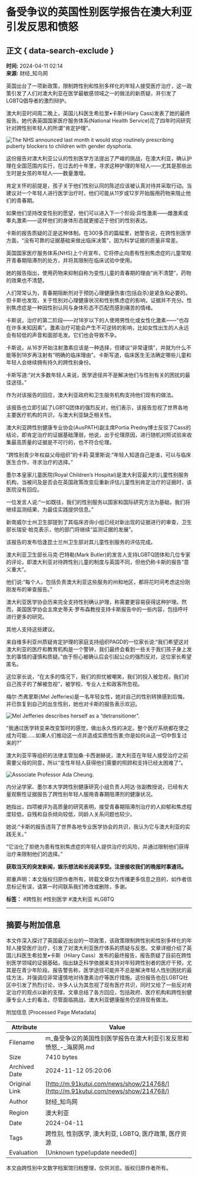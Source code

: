 # 备受争议的英国性别医学报告在澳大利亚引发反思和愤怒

## 正文 { data-search-exclude }


**时间:** 2024-04-11 02:14  
**来源:** 财经_知鸟网

英国出台了一项新政策，限制跨性别和性别多样化的年轻人接受医疗治疗，这一政策引发了人们对澳大利亚在医学最敏感领域之一的做法的新质疑，并引发了LGBTQ倡导者的激烈辩护。

澳大利亚时间周二晚上，英国儿科医生希拉里•卡斯(Hilary Cass)发表了她的最终报告。她代表英国国家医疗服务体系(National Health Service)花了四年时间研究针对跨性别年轻人的所谓“肯定护理”。

![The NHS announced last month it would stop routinely prescribing puberty blockers to children with gender dysphoria.](http://www.91kutui.com/file/upload/202404/11/3dox10dqcna.jpg)

这份报告对澳大利亚公认的性别医学方法提出了严峻的挑战，在澳大利亚，确认护理在全国范围内实行，在过去的十年里，寻求这种护理的年轻人——尤其是那些出生时是女孩的年轻人——数量激增。

肯定关怀的前提是，孩子关于他们性别认同的陈述应该被认真对待并采取行动。当建议对一个年轻人进行医学治疗时，他们可能从11岁或12岁开始服用药物来阻止他们的青春期。

如果他们坚持改变性别的愿望，他们可以进入下一个阶段:异性激素——雌激素或睾丸激素——这样他们的身体形态就更接近于他们的性别表达。

卡斯的报告质疑的正是这种体制。在300多页的篇幅里，她警告说，在跨性别医学方面，“没有可靠的证据基础来做出临床决策”，因为科学证据的质量非常差。

英国国家医疗服务体系(NHS)上个月宣布，它将停止向患有性别焦虑症的儿童常规开青春期阻滞剂的处方，并将其限制在临床试验中使用。

她的报告指出，使用药物来抑制自称为变性儿童的青春期的理由“尚不清楚”，药物的效果也不清楚。

人们常常认为，青春期阻断剂对于预防心理健康伤害(包括自杀)是紧急和必要的。但卡斯也发现，关于性别对心理健康状况和性别焦虑症的影响，证据并不充分。性别焦虑症是一种因性别认同与身体形态不匹配而感到痛苦的情绪。

卡斯说，治疗的第二阶段——对18岁以下的人使用男性化或女性化激素——“也存在许多未知因素”。激素治疗可能会产生不可逆转的影响，比如女性出生的人永远会有较低的声音和面部毛发。它们也会导致不孕。

卡斯说，从16岁开始注射激素应该是一种选择，但建议“非常谨慎”，并就为什么不能等到18岁再注射有“明确的临床理由”。卡斯写道，临床医生无法确定哪些儿童和年轻人会继续拥有持久的跨性别身份。

卡斯写道:“对大多数年轻人来说，医学途径并不是解决他们与性别有关的困扰的最佳途径。”

作为对该报告的回应，澳大利亚政府和卫生服务机构支持他们现有的做法。

该报告也立即引起了LGBTQ团体的强烈反对，他们表示，该报告忽视了世界各地主要医疗机构的共识，与澳大利亚缺乏相关性。

澳大利亚跨性别健康专业协会(AusPATH)副主席Portia Predny博士反驳了Cass的结论，即肯定治疗的证据基础薄弱，他说，出于伦理原因，进行随机对照试验来收集最高质量的证据是不可行的，也不符合伦理。

“跨性别青少年权益父母组织”的卡莉·莫里斯说:“年轻人知道自己是谁，可以与临床医生合作，寻求治疗的选择。”

墨尔本皇家儿童医院(Royal Children’s Hospital)是澳大利亚最大的儿童性别服务机构，当被问及是否会在英国政策改变后重新评估儿童性别肯定治疗的证据时，该医院没有回应。

一位发言人说:“一如既往，我们的性别服务以国家和国际研究方法为基础，我们将继续监测结果，为最佳实践提供信息。”

新南威尔士州卫生部提到了其临床咨询小组已经对新出现的证据进行的审查，卫生部长瑞安·帕克表示，他的部门将继续“监测证据的发展”。

该报告的发布恰逢昆士兰州卫生部对其儿童性别服务的评估完成。

澳大利亚卫生部长马克·巴特勒(Mark Butler)的发言人支持LGBTQ团体和几位专家的评论，即澳大利亚对待跨性别儿童的制度与英国不同，但他仍称卡斯的报告“意义重大”。

他们说:“每个人，包括负责澳大利亚这些服务的州和地区，都将花时间考虑这份刚刚发布的审查报告。”

澳大利亚医学协会历来完全支持性别确认护理，称需要更容易获得这种护理。然而，美国医学协会主席史蒂夫·罗布森教授支持卡斯报告中的一些内容，包括呼吁进行更多的研究。

其他人支持这些建议。

来自维多利亚州质疑肯定护理的家庭支持组织PAGD的一位家长说:“我们希望这对澳大利亚的医疗和教育机构是一个警钟，我们最终会看到一些关于我们孩子身上发生的事情的谨慎和质疑。”由于担心被确认后会引起公众的强烈反对，这位家长希望匿名。

这位家长说，“在太多的情况下，我们的担忧被嘲笑，我们的投入被忽视，我们对自己孩子的了解被忽视”，被学校、专业人士和政客所忽视。

梅尔·杰弗里斯(Mel Jefferies)是一名年轻女性，她对自己的性别转换感到后悔，并已恢复到自己的出生性别，她也对卡斯的报告表示欢迎。

![Mel Jefferies describes herself as a “detransitioner”.](http://www.91kutui.com/file/upload/202404/11/frenzbfn2vy.jpg)

“我通过医学转变来改变暂时的感觉，做出永久性的决定。整个医疗系统都在使之成为可能……如果人们推动这一点并造成实质性伤害;你是如何从这一切中恢复过来的?”

澳大利亚平等组织的法律主管加桑·卡西谢赫说，澳大利亚在年轻人接受治疗之前需要父母的同意，所以“变性年轻人获得他们需要的照顾和支持已经太困难了”。

![Associate Professor Ada Cheung.](http://www.91kutui.com/file/upload/202404/11/yzjfphqtiv3.jpg)

内分泌学家、墨尔本大学跨性别健康研究小组负责人阿达·张副教授说，已经有大量观察性证据报告了跨性别年轻人服用青春期阻滞剂的健康状况。

她指出，四项被评为高质量的研究表明，接受青春期阻滞剂治疗的人抑郁和焦虑程度较低，自残和自杀倾向较低，同龄人关系问题也较少。

她说:“卡斯的报告违背了世界各地专业医学协会的共识，我认为它与澳大利亚的实践无关。”

“它淡化了拒绝为患有性别焦虑症的年轻人提供治疗的风险，并通过限制他们获得治疗来限制他们的选择。”

**获取当天的突发新闻，娱乐想法和长阅读享受。注册接收我们的晚报时事通讯。**

郑重声明：本文版权归原作者所有，转载文章仅为传播更多信息之目的，如作者信息标记有误，请第一时间联系我们修改或删除，多谢。

**标签：**  #跨性别 #性别医学 #澳大利亚 #LGBTQ 

--- 

## 摘要与附加信息

<!-- tcd_abstract -->
本文件深入探讨了英国最近出台的一项政策，该政策限制跨性别和性别多样化的年轻人接受医疗治疗，引发了对澳大利亚医疗体系的质疑与反思。文章详细介绍了英国儿科医生希拉里•卡斯（Hilary Cass）发布的最终报告，报告质疑了目前在跨性别医学领域的证据基础，指出缺乏科学依据来支持对年轻跨性别者的医疗干预，尤其是在青少年阶段。报告警告称，医学途径可能并不总是解决年轻人性别困扰的最佳方法，并强调应非常谨慎地对待激素治疗等医疗措施。这份报告也在LGBTQ社区中引发了热烈讨论，许多人认为其忽视了现有医疗共识，同时又给了一些反对肯定治疗的观点以新的支撑。文章总结了各方回应，包括政府、医疗机构和跨性别健康专业人士的看法，尽管面临挑战，澳大利亚健康服务仍坚持现有做法。
<!-- tcd_abstract_end -->

附加信息 [Processed Page Metadata]

| Attribute       | Value                                  |
|-----------------|----------------------------------------|
| Filename        | m_备受争议的英国性别医学报告在澳大利亚引发反思和愤怒_-_海房网.md                             |
| Size            | 7410 bytes                           |
| Archived Date   | 2024-11-12 05:20:06                             |
| Original Link   | [http://m.91kutui.com/news/show/214768/](http://m.91kutui.com/news/show/214768/)                       |
| Author          | 财经_知鸟网                               |
| Region          | 澳大利亚                               |
| Date            | 2024-04-11                                 |
| Tags            | 跨性别, 性别医学, 澳大利亚, LGBTQ, 医疗政策, 医疗资源                                 |
| Evaluation            | [Unknown type(update needed)]                                 |
<!-- tcd_table_end -->

本文由跨性别中文数字档案馆归档整理，仅供浏览。版权归原作者所有。
